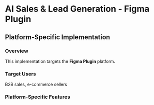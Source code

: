 # AI Sales & Lead Generation - Figma Plugin

## Platform-Specific Implementation

### Overview
This implementation targets the **Figma Plugin** platform.

### Target Users
B2B sales, e-commerce sellers

### Platform-Specific Features
